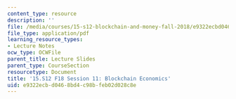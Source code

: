 ```yaml
---
content_type: resource
description: ''
file: /media/courses/15-s12-blockchain-and-money-fall-2018/e9322ecbd0468bd4c98bfeb02d028c8e_MIT15_S12F18_ses11.pdf
file_type: application/pdf
learning_resource_types:
- Lecture Notes
ocw_type: OCWFile
parent_title: Lecture Slides
parent_type: CourseSection
resourcetype: Document
title: '15.S12 F18 Session 11: Blockchain Economics'
uid: e9322ecb-d046-8bd4-c98b-feb02d028c8e
---
```

